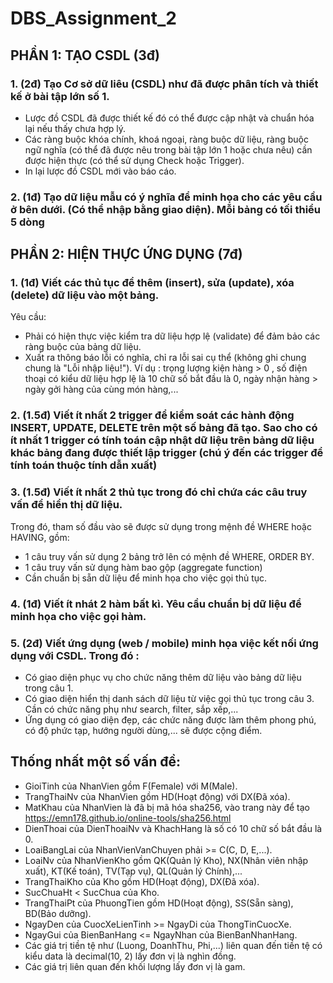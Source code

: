 # DBS_Assignment_2
## PHẦN 1: TẠO CSDL (3đ)
### 1. (2đ) Tạo Cơ sở dữ liêu (CSDL) như đã được phân tích và thiết kế ở bài tập lớn số 1.
- Lược đồ CSDL đã được thiết kế đó có thể được cập nhật và chuẩn hóa lại nếu thấy chưa hợp lý.
- Các ràng buộc khóa chính, khoá ngoại, ràng buộc dữ liệu, ràng buộc ngữ nghĩa (có thể đã được nêu trong bài tập lớn 1 hoặc chưa nêu) cần được hiện thực (có thể sử dụng Check hoặc Trigger).
- In lại lược đồ CSDL mới vào báo cáo.
### 2. (1đ) Tạo dữ liệu mẫu có ý nghĩa để minh họa cho các yêu cầu ở bên dưới. (Có thể nhập bằng giao diện). Mỗi bảng có tối thiểu 5 dòng
## PHẦN 2: HIỆN THỰC ỨNG DỤNG (7đ)
### 1. (1đ) Viết các thủ tục để thêm (insert), sửa (update), xóa (delete) dữ liệu vào một bảng.
  Yêu cầu:
  - Phải có hiện thực việc kiểm tra dữ liệu hợp lệ (validate) để đảm bảo các ràng buộc của bảng dữ liệu.
  - Xuất ra thông báo lỗi có nghĩa, chỉ ra lỗi sai cụ thể (không ghi chung chung là "Lỗi nhập liệu!"). Ví dụ : trọng lượng kiện hàng > 0 , số điện thoại có kiểu dữ liệu hợp lệ là 10 chữ số bắt đầu là 0, ngày nhận hàng > ngày gởi hàng của cùng món hàng,...
### 2. (1.5đ) Viết ít nhất 2 trigger để kiểm soát các hành động INSERT, UPDATE, DELETE trên một số bảng đã tạo. Sao cho có ít nhất 1 trigger có tính toán cập nhật dữ liệu trên bảng dữ liệu khác bảng đang được thiết lập trigger (chú ý đến các trigger để tính toán thuộc tính dẫn xuất)
### 3. (1.5đ) Viết ít nhất 2 thủ tục trong đó chỉ chứa các câu truy vấn để hiển thị dữ liệu.
  Trong đó, tham số đầu vào sẽ được sử dụng trong mệnh đề WHERE hoặc HAVING, gồm:
  - 1 câu truy vấn sử dụng 2 bảng trở lên có mệnh đề WHERE, ORDER BY.
  - 1 câu truy vấn sử dụng hàm bao gộp (aggregate function)
  - Cần chuẩn bị sẵn dữ liệu để minh họa cho việc gọi thủ tục.
### 4. (1đ) Viết ít nhát 2 hàm bất kì. Yêu cầu chuẩn bị dữ liệu để minh họa cho việc gọi hàm.
### 5. (2đ) Viết ứng dụng (web / mobile) minh họa việc kết nối ứng dụng với CSDL. Trong đó :
- Có giao diện phục vụ cho chức năng thêm dữ liệu vào bảng dữ liệu trong câu 1.
- Có giao diện hiển thị danh sách dữ liệu từ việc gọi thủ tục trong câu 3. Cần có chức năng phụ như search, filter, sắp xếp,...
- Ứng dụng có giao diện đẹp, các chức năng được làm thêm phong phú, có độ phức tạp, hướng người dùng,... sẽ được cộng điểm.
## Thống nhất một số vấn đề:
- GioiTinh của NhanVien gồm F(Female) với M(Male).
- TrangThaiNv của NhanVien gồm HD(Hoạt động) với DX(Đã xóa).
- MatKhau của NhanVien là đã bị mã hóa sha256, vào trang này để tạo https://emn178.github.io/online-tools/sha256.html
- DienThoai của DienThoaiNv và KhachHang là số có 10 chữ số bắt đầu là 0.
- LoaiBangLai của NhanVienVanChuyen phải >= C(C, D, E,...).
- LoaiNv của NhanVienKho gồm QK(Quản lý Kho), NX(Nhân viên nhập xuất), KT(Kế toán), TV(Tạp vụ), QL(Quản lý Chính),...
- TrangThaiKho của Kho gồm HD(Hoạt động), DX(Đã xóa).
- SucChuaHt < SucChua của Kho.
- TrangThaiPt của PhuongTien gồm HD(Hoạt động), SS(Sẵn sàng), BD(Bảo dưỡng).
- NgayDen của CuocXeLienTinh >= NgayDi của ThongTinCuocXe.
- NgayGui của BienBanHang <= NgayNhan của BienBanNhanHang.
- Các giá trị tiền tệ như (Luong, DoanhThu, Phi,...) liên quan đến tiền tệ có kiểu data là decimal(10, 2) lấy đơn vị là nghìn đồng.
- Các giá trị liên quan đến khối lượng lấy đơn vị là gam.